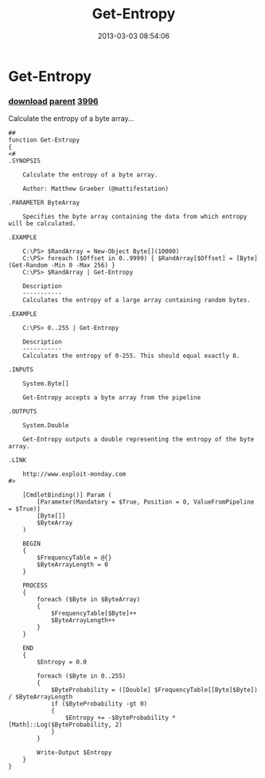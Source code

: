 ﻿---
pid:            3995
parent:         3994
children:       3996
poster:         Matt Graeber
title:          Get-Entropy
date:           2013-03-03 08:54:06
description:    Calculate the entropy of a byte array...
format:         posh
---

# Get-Entropy

### [download](3995.ps1) [parent](3994.md) [3996](3996.md)

Calculate the entropy of a byte array...

```posh
##
function Get-Entropy
{
<#
.SYNOPSIS

    Calculate the entropy of a byte array.

    Author: Matthew Graeber (@mattifestation)

.PARAMETER ByteArray

    Specifies the byte array containing the data from which entropy will be calculated.

.EXAMPLE

    C:\PS> $RandArray = New-Object Byte[](10000)
    C:\PS> foreach ($Offset in 0..9999) { $RandArray[$Offset] = [Byte] (Get-Random -Min 0 -Max 256) }
    C:\PS> $RandArray | Get-Entropy

    Description
    -----------
    Calculates the entropy of a large array containing random bytes.

.EXAMPLE

    C:\PS> 0..255 | Get-Entropy

    Description
    -----------
    Calculates the entropy of 0-255. This should equal exactly 8.

.INPUTS

    System.Byte[]

    Get-Entropy accepts a byte array from the pipeline

.OUTPUTS

    System.Double

    Get-Entropy outputs a double representing the entropy of the byte array.

.LINK

    http://www.exploit-monday.com
#>

    [CmdletBinding()] Param (
        [Parameter(Mandatory = $True, Position = 0, ValueFromPipeline = $True)]
        [Byte[]]
        $ByteArray
    )

    BEGIN
    {
        $FrequencyTable = @{}
        $ByteArrayLength = 0
    }

    PROCESS
    {
        foreach ($Byte in $ByteArray)
        {
            $FrequencyTable[$Byte]++
            $ByteArrayLength++
        }
    }

    END
    {
        $Entropy = 0.0

        foreach ($Byte in 0..255)
        {
            $ByteProbability = ([Double] $FrequencyTable[[Byte]$Byte]) / $ByteArrayLength
            if ($ByteProbability -gt 0)
            {
                $Entropy += -$ByteProbability * [Math]::Log($ByteProbability, 2)
            }
        }

        Write-Output $Entropy
    }
}
```
